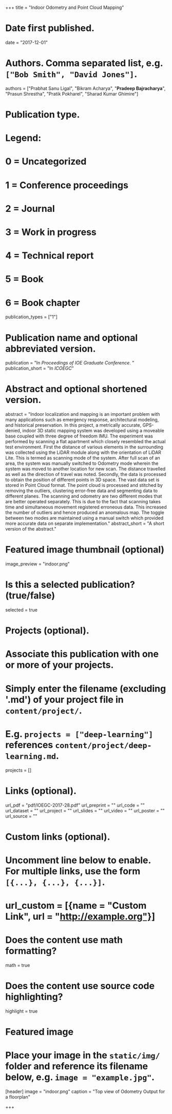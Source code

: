 +++
title = "Indoor Odometry and Point Cloud Mapping"

# Date first published.
date = "2017-12-01"

# Authors. Comma separated list, e.g. `["Bob Smith", "David Jones"]`.
authors = ["Prabhat Sanu Ligal", "Bikram Acharya", "<b>Pradeep Bajracharya</b>", "Prasun Shrestha", "Pratik Pokharel", "Sharad Kumar Ghimire"]

# Publication type.
# Legend:
# 0 = Uncategorized
# 1 = Conference proceedings
# 2 = Journal
# 3 = Work in progress
# 4 = Technical report
# 5 = Book
# 6 = Book chapter
publication_types = ["1"]

# Publication name and optional abbreviated version.
publication = "In *Proceedings of IOE Graduate Conference*. "
publication_short = "In *ICOEGC*"

# Abstract and optional shortened version.
abstract = "Indoor localization and mapping is an important problem with many applications such as emergency response, architectural modeling, and historical preservation. In this project, a metrically accurate, GPS-denied, indoor 3D static mapping system was developed using a moveable base coupled with three degree of freedom IMU. The experiment was performed by scanning a flat apartment which closely resembled the actual test environment. First the distance of various elements in the surrounding was collected using the LiDAR module along with the orientation of LiDAR Lite. This is termed as scanning mode of the system. After full scan of an area, the system was manually switched to Odometry mode wherein the system was moved to another location for new scan. The distance travelled as well as the direction of travel was noted. Secondly, the data is processed to obtain the position of different points in 3D space. The vast data set is stored in Point Cloud format. The point cloud is processed and stitched by removing the outliers, clustering error-free data and segmenting data to different planes. The scanning and odometry are two different modes that are better operated separately. This is due to the fact that scanning takes time and simultaneous movement registered erroneous data. This increased the number of outliers and hence produced an anomalous map. The toggle between two modes are maintained using a manual switch which provided more accurate data on separate implementation."
abstract_short = "A short version of the abstract."

# Featured image thumbnail (optional)
image_preview = "indoor.png"

# Is this a selected publication? (true/false)
selected = true

# Projects (optional).
#   Associate this publication with one or more of your projects.
#   Simply enter the filename (excluding '.md') of your project file in `content/project/`.
#   E.g. `projects = ["deep-learning"]` references `content/project/deep-learning.md`.
projects = []

# Links (optional).
url_pdf = "pdf/IOEGC-2017-28.pdf"
url_preprint = ""
url_code = ""
url_dataset = ""
url_project = ""
url_slides = ""
url_video = ""
url_poster = ""
url_source = ""

# Custom links (optional).
#   Uncomment line below to enable. For multiple links, use the form `[{...}, {...}, {...}]`.
# url_custom = [{name = "Custom Link", url = "http://example.org"}]

# Does the content use math formatting?
math = true

# Does the content use source code highlighting?
highlight = true

# Featured image
# Place your image in the `static/img/` folder and reference its filename below, e.g. `image = "example.jpg"`.
[header]
image = "indoor.png"
caption = "Top view of Odometry Output for a floorplan"

+++